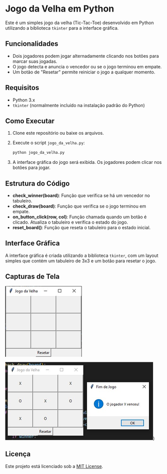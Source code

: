 # Jogo da Velha em Python

Este é um simples jogo da velha (Tic-Tac-Toe) desenvolvido em Python utilizando a biblioteca `tkinter` para a interface gráfica.

## Funcionalidades

- Dois jogadores podem jogar alternadamente clicando nos botões para marcar suas jogadas.
- O jogo detecta e anuncia o vencedor ou se o jogo terminou em empate.
- Um botão de "Resetar" permite reiniciar o jogo a qualquer momento.

## Requisitos

- Python 3.x
- `tkinter` (normalmente incluído na instalação padrão do Python)

## Como Executar

1. Clone este repositório ou baixe os arquivos.

2. Execute o script `jogo_da_velha.py`:

    ```sh
    python jogo_da_velha.py
    ```

3. A interface gráfica do jogo será exibida. Os jogadores podem clicar nos botões para jogar.

## Estrutura do Código

- **check_winner(board)**: Função que verifica se há um vencedor no tabuleiro.
- **check_draw(board)**: Função que verifica se o jogo terminou em empate.
- **on_button_click(row, col)**: Função chamada quando um botão é clicado. Atualiza o tabuleiro e verifica o estado do jogo.
- **reset_board()**: Função que reseta o tabuleiro para o estado inicial.

## Interface Gráfica

A interface gráfica é criada utilizando a biblioteca `tkinter`, com um layout simples que contém um tabuleiro de 3x3 e um botão para resetar o jogo.

## Capturas de Tela

![Screenshot 1](https://raw.githubusercontent.com/yanfurlan/jogo_da_velha/main/Screenshot_1.jpg)


![Screenshot 2](https://raw.githubusercontent.com/yanfurlan/jogo_da_velha/main/Screenshot_2.jpg))

## Licença

Este projeto está licenciado sob a [MIT License](LICENSE).


